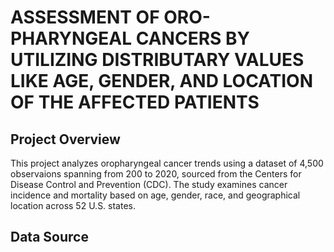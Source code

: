 # ASSESSMENT OF ORO-PHARYNGEAL CANCERS BY UTILIZING DISTRIBUTARY VALUES LIKE AGE, GENDER, AND LOCATION OF THE AFFECTED PATIENTS
## Project Overview
This project analyzes oropharyngeal cancer trends using a dataset of 4,500 observaions spanning from 200 to 2020, sourced from the Centers for Disease Control and Prevention (CDC). The study examines cancer incidence and mortality based on age, gender, race, and geographical location across 52 U.S. states.
## Data Source
